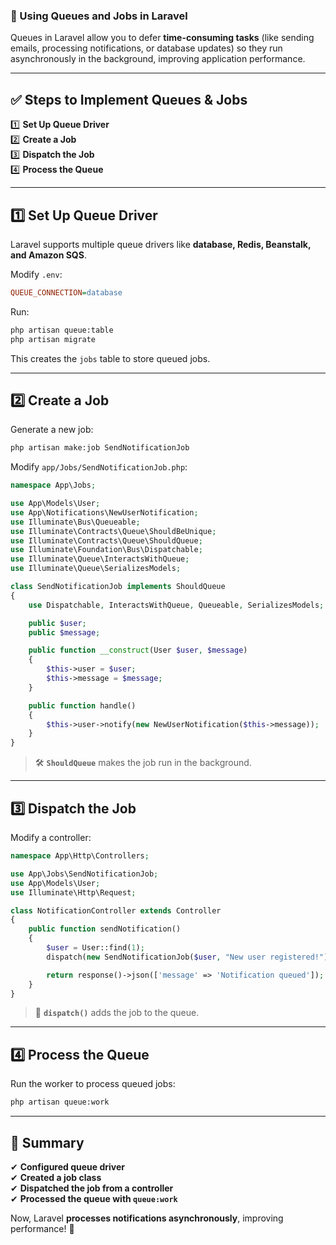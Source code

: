 ### **📌 Using Queues and Jobs in Laravel**  

Queues in Laravel allow you to defer **time-consuming tasks** (like sending emails, processing notifications, or database updates) so they run asynchronously in the background, improving application performance.  

---

## **✅ Steps to Implement Queues & Jobs**
1️⃣ **Set Up Queue Driver**  
2️⃣ **Create a Job**  
3️⃣ **Dispatch the Job**  
4️⃣ **Process the Queue**  

---

## **1️⃣ Set Up Queue Driver**  

Laravel supports multiple queue drivers like **database, Redis, Beanstalk, and Amazon SQS**.  

Modify `.env`:  
```ini
QUEUE_CONNECTION=database
```

Run:  
```sh
php artisan queue:table
php artisan migrate
```

This creates the `jobs` table to store queued jobs.

---

## **2️⃣ Create a Job**  

Generate a new job:  
```sh
php artisan make:job SendNotificationJob
```

Modify `app/Jobs/SendNotificationJob.php`:  
```php
namespace App\Jobs;

use App\Models\User;
use App\Notifications\NewUserNotification;
use Illuminate\Bus\Queueable;
use Illuminate\Contracts\Queue\ShouldBeUnique;
use Illuminate\Contracts\Queue\ShouldQueue;
use Illuminate\Foundation\Bus\Dispatchable;
use Illuminate\Queue\InteractsWithQueue;
use Illuminate\Queue\SerializesModels;

class SendNotificationJob implements ShouldQueue
{
    use Dispatchable, InteractsWithQueue, Queueable, SerializesModels;

    public $user;
    public $message;

    public function __construct(User $user, $message)
    {
        $this->user = $user;
        $this->message = $message;
    }

    public function handle()
    {
        $this->user->notify(new NewUserNotification($this->message));
    }
}
```

> 🛠 **`ShouldQueue`** makes the job run in the background.

---

## **3️⃣ Dispatch the Job**  

Modify a controller:  
```php
namespace App\Http\Controllers;

use App\Jobs\SendNotificationJob;
use App\Models\User;
use Illuminate\Http\Request;

class NotificationController extends Controller
{
    public function sendNotification()
    {
        $user = User::find(1);
        dispatch(new SendNotificationJob($user, "New user registered!"));

        return response()->json(['message' => 'Notification queued']);
    }
}
```
> 🔹 **`dispatch()`** adds the job to the queue.

---

## **4️⃣ Process the Queue**  

Run the worker to process queued jobs:  
```sh
php artisan queue:work
```

---

## **🎉 Summary**  
✔ **Configured queue driver**  
✔ **Created a job class**  
✔ **Dispatched the job from a controller**  
✔ **Processed the queue with `queue:work`**  

Now, Laravel **processes notifications asynchronously**, improving performance! 🚀